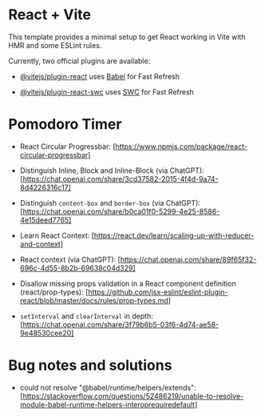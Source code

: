 # React + Vite

This template provides a minimal setup to get React working in Vite with HMR and some ESLint rules.

Currently, two official plugins are available:

- [@vitejs/plugin-react](https://github.com/vitejs/vite-plugin-react/blob/main/packages/plugin-react/README.md) uses [Babel](https://babeljs.io/) for Fast Refresh

- [@vitejs/plugin-react-swc](https://github.com/vitejs/vite-plugin-react-swc) uses [SWC](https://swc.rs/) for Fast Refresh

# Pomodoro Timer

- React Circular Progressbar: [https://www.npmjs.com/package/react-circular-progressbar]

- Distinguish Inline, Block and Inline-Block (via ChatGPT): [https://chat.openai.com/share/3cd37582-2015-4f4d-9a74-8d4226316c17]

- Distinguish `content-box` and `border-box` (via ChatGPT): [https://chat.openai.com/share/b0ca01f0-5299-4e25-8586-4e15deed7765]

- Learn React Context: [https://react.dev/learn/scaling-up-with-reducer-and-context]

- React context (via ChatGPT): [https://chat.openai.com/share/89f65f32-696c-4d55-8b2b-69638c04d329]

- Disallow missing props validation in a React component definition (react/prop-types): [https://github.com/jsx-eslint/eslint-plugin-react/blob/master/docs/rules/prop-types.md]

- `setInterval` and `clearInterval` in depth: [https://chat.openai.com/share/3f79b6b5-03f6-4d74-ae58-9e48530cee20]

# Bug notes and solutions

- could not resolve "@babel/runtime/helpers/extends": [https://stackoverflow.com/questions/52486219/unable-to-resolve-module-babel-runtime-helpers-interoprequiredefault]